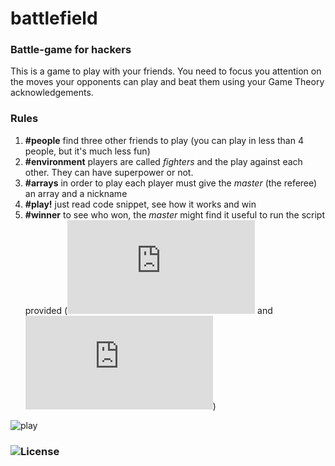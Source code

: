 # battlefield
### Battle-game for hackers

This is a game to play with your friends. You need to focus you attention on the moves your opponents can play and beat them using your Game Theory acknowledgements.

### Rules

1. **#people** find three other friends to play (you can play in less than 4 people, but it's much less fun)
2. **#environment** players are called *fighters* and the play against each other. They can have superpower or not.
3. **#arrays** in order to play each player must give the *master* (the referee) an array and a nickname
4. **#play!** just read code snippet, see how it works and win
5. **#winner** to see who won, the *master* might find it useful to run the script provided (![python](https://github.com/sirfoga/battlefield/blob/master/battlefield.py) and ![javascript](https://github.com/sirfoga/battlefield/blob/master/battlefield.js "javascript"))

![play](https://github.com/sirfoga/battlefield/blob/master/play.png)

### ![License](https://github.com/sirfoga/battlefield/blob/master/LICENSE "Apache 2.0")
